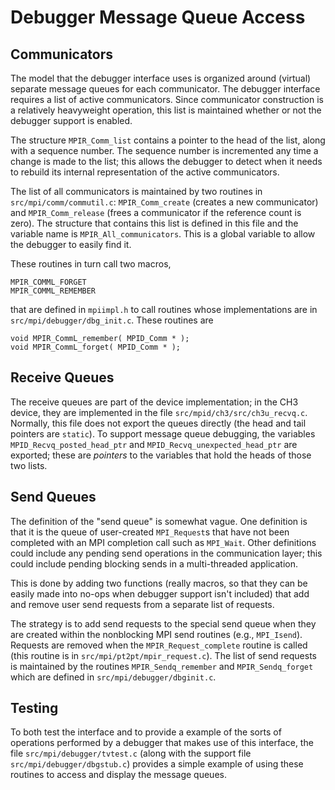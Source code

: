 # Debugger Message Queue Access

## Communicators

The model that the debugger interface uses is organized around (virtual)
separate message queues for each communicator. The debugger interface
requires a list of active communicators. Since communicator construction
is a relatively heavyweight operation, this list is maintained whether
or not the debugger support is enabled.

The structure `MPIR_Comm_list` contains a pointer to the head of the
list, along with a sequence number. The sequence number is incremented
any time a change is made to the list; this allows the debugger to
detect when it needs to rebuild its internal representation of the
active communicators.

The list of all communicators is maintained by two routines in
`src/mpi/comm/commutil.c`: `MPIR_Comm_create` (creates a new
communicator) and `MPIR_Comm_release` (frees a communicator if the
reference count is zero). The structure that contains this list is
defined in this file and the variable name is `MPIR_All_communicators`.
This is a global variable to allow the debugger to easily find it.

These routines in turn call two macros,

```
MPIR_COMML_FORGET
MPIR_COMML_REMEMBER
```

that are defined in `mpiimpl.h` to call routines whose implementations
are in `src/mpi/debugger/dbg_init.c`. These routines are

```
void MPIR_CommL_remember( MPID_Comm * );
void MPIR_CommL_forget( MPID_Comm * );
```

## Receive Queues

The receive queues are part of the device implementation; in the CH3
device, they are implemented in the file
`src/mpid/ch3/src/ch3u_recvq.c`. Normally, this file does not export the
queues directly (the head and tail pointers are `static`). To support
message queue debugging, the variables `MPID_Recvq_posted_head_ptr` and
`MPID_Recvq_unexpected_head_ptr` are exported; these are *pointers* to
the variables that hold the heads of those two lists.

## Send Queues

The definition of the "send queue" is somewhat vague. One definition is
that it is the queue of user-created `MPI_Request`s that have not been
completed with an MPI completion call such as `MPI_Wait`. Other
definitions could include any pending send operations in the
communication layer; this could include pending blocking sends in a
multi-threaded application.

This is done by adding two functions (really macros, so that they can be
easily made into no-ops when debugger support isn't included) that add
and remove user send requests from a separate list of requests.

The strategy is to add send requests to the special send queue when they
are created within the nonblocking MPI send routines (e.g.,
`MPI_Isend`). Requests are removed when the `MPIR_Request_complete`
routine is called (this routine is in `src/mpi/pt2pt/mpir_request.c`).
The list of send requests is maintained by the routines
`MPIR_Sendq_remember` and `MPIR_Sendq_forget` which are defined in
`src/mpi/debugger/dbginit.c`.

## Testing

To both test the interface and to provide a example of the sorts of
operations performed by a debugger that makes use of this interface, the
file `src/mpi/debugger/tvtest.c` (along with the support file
`src/mpi/debugger/dbgstub.c`) provides a simple example of using these
routines to access and display the message queues.
